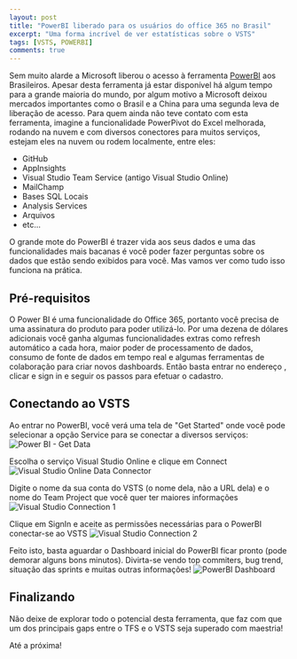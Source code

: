 ```yaml
---
layout: post
title: "PowerBI liberado para os usuários do office 365 no Brasil"
excerpt: "Uma forma incrível de ver estatísticas sobre o VSTS"
tags: [VSTS, POWERBI]
comments: true
---
```


Sem muito alarde a Microsoft liberou o acesso à ferramenta [PowerBI](http://powerbi.com) aos Brasileiros. Apesar desta ferramenta já estar disponível há algum tempo para a grande maioria do mundo, por algum motivo a Microsoft deixou mercados importantes como o Brasil e a China para uma segunda leva de liberação de acesso. Para quem ainda não teve contato com esta ferramenta, imagine a funcionalidade PowerPivot do Excel melhorada, rodando na nuvem e com diversos conectores para muitos serviços, estejam eles na nuvem ou rodem localmente, entre eles:
* GitHub
* AppInsights
* Visual Studio Team Service (antigo Visual Studio Online)
* MailChamp
* Bases SQL Locais
* Analysis Services
* Arquivos
* etc...

O grande mote do PowerBI é trazer vida aos seus dados e uma das funcionalidades mais bacanas é você poder fazer perguntas sobre os dados que estão sendo exibidos para você. Mas vamos ver como tudo isso funciona na prática.

## Pré-requisitos
O Power BI é uma funcionalidade do Office 365, portanto você precisa de uma assinatura do produto para poder utilizá-lo. Por uma dezena de dólares adicionais você ganha algumas funcionalidades extras como refresh automático a cada hora, maior poder de processamento de dados, consumo de fonte de dados em tempo real e algumas ferramentas de colaboração para criar novos dashboards. Então basta entrar no endereço [](http://powerbi.com), clicar e sign in e seguir os passos para efetuar o cadastro.

## Conectando ao VSTS
Ao entrar no PowerBI, você verá uma tela de "Get Started" onde você pode selecionar a opção Service para se conectar a diversos serviços:
![Power BI - Get Data]({{site.url}}/images/powerbi/getdata.png)

Escolha o serviço Visual Studio Online e clique em Connect
![Visual Studio Online Data Connector]({{site.url}}/images/powerbi/visualstudioonline.png)

Digite o nome da sua conta do VSTS (o nome dela, não a URL dela) e o nome do Team Project que você quer ter maiores informações
![Visual Studio Connection 1]({{site.url}}/images/powerbi/connection1.png)

Clique em SignIn e aceite as permissões necessárias para o PowerBI conectar-se ao VSTS
![Visual Studio Connection 2]({{site.url}}/images/powerbi/connection2.png)

Feito isto, basta aguardar o Dashboard inicial do PowerBI ficar pronto (pode demorar alguns bons minutos). Divirta-se vendo top commiters, bug trend, situação das sprints e muitas outras informações! 
![PowerBI Dashboard]({{site.url}}/images/powerbi/dashboard.png)

## Finalizando
Não deixe de explorar todo o potencial desta ferramenta, que faz com que um dos principais gaps entre o TFS e o VSTS seja superado com maestria! 


Até a próxima! 











